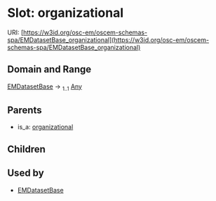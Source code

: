 
# Slot: organizational



URI: [https://w3id.org/osc-em/oscem-schemas-spa/EMDatasetBase_organizational](https://w3id.org/osc-em/oscem-schemas-spa/EMDatasetBase_organizational)


## Domain and Range

[EMDatasetBase](EMDatasetBase.md) &#8594;  <sub>1..1</sub> [Any](Any.md)

## Parents

 *  is_a: [organizational](organizational.md)

## Children


## Used by

 * [EMDatasetBase](EMDatasetBase.md)
